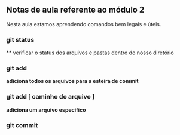 ## Notas de aula referente ao módulo 2 

Nesta aula estamos aprendendo comandos bem legais e úteis.

### git status
** verificar o status dos arquivos e pastas dentro do nosso diretório

### git add 
**adiciona todos os arquivos para a esteira de commit** 

### git add [ caminho do arquivo ]
**adiciona um arquivo específico**

### git commit
